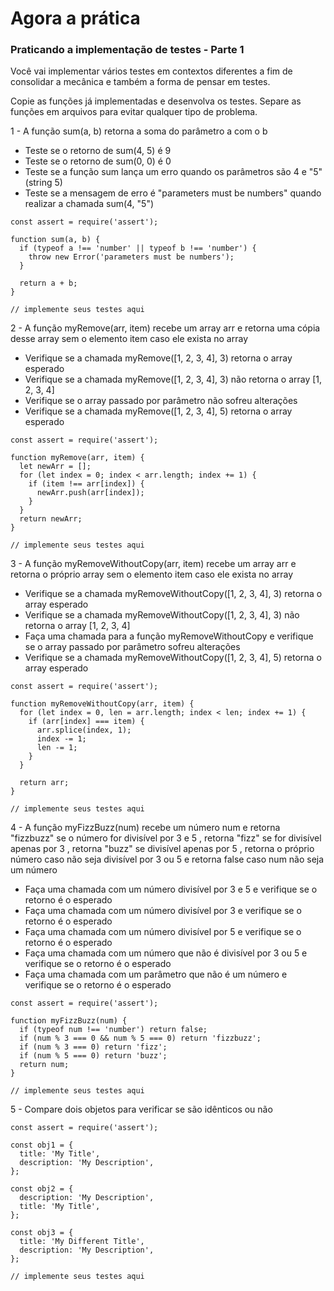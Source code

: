 # Agora a prática

### Praticando a implementação de testes - Parte 1

Você vai implementar vários testes em contextos diferentes a fim de consolidar a mecânica e também a forma de pensar em testes.

Copie as funções já implementadas e desenvolva os testes. Separe as funções em arquivos para evitar qualquer tipo de problema.

1 - A função sum(a, b) retorna a soma do parâmetro a com o b
* Teste se o retorno de sum(4, 5) é 9
* Teste se o retorno de sum(0, 0) é 0
* Teste se a função sum lança um erro quando os parâmetros são 4 e "5" (string 5)
* Teste se a mensagem de erro é "parameters must be numbers" quando realizar a chamada sum(4, "5")
```
const assert = require('assert');

function sum(a, b) {
  if (typeof a !== 'number' || typeof b !== 'number') {
    throw new Error('parameters must be numbers');
  }

  return a + b;
}

// implemente seus testes aqui
```
2 - A função myRemove(arr, item) recebe um array arr e retorna uma cópia desse array sem o elemento item caso ele exista no array

* Verifique se a chamada myRemove([1, 2, 3, 4], 3) retorna o array esperado
* Verifique se a chamada myRemove([1, 2, 3, 4], 3) não retorna o array [1, 2, 3, 4]
* Verifique se o array passado por parâmetro não sofreu alterações
* Verifique se a chamada myRemove([1, 2, 3, 4], 5) retorna o array esperado
```
const assert = require('assert');

function myRemove(arr, item) {
  let newArr = [];
  for (let index = 0; index < arr.length; index += 1) {
    if (item !== arr[index]) {
      newArr.push(arr[index]);
    }
  }
  return newArr;
}

// implemente seus testes aqui
```
3 - A função myRemoveWithoutCopy(arr, item) recebe um array arr e retorna o próprio array sem o elemento item caso ele exista no array

* Verifique se a chamada myRemoveWithoutCopy([1, 2, 3, 4], 3) retorna o array esperado
* Verifique se a chamada myRemoveWithoutCopy([1, 2, 3, 4], 3) não retorna o array [1, 2, 3, 4]
* Faça uma chamada para a função myRemoveWithoutCopy e verifique se o array passado por parâmetro sofreu alterações
* Verifique se a chamada myRemoveWithoutCopy([1, 2, 3, 4], 5) retorna o array esperado
```
const assert = require('assert');

function myRemoveWithoutCopy(arr, item) {
  for (let index = 0, len = arr.length; index < len; index += 1) {
    if (arr[index] === item) {
      arr.splice(index, 1);
      index -= 1;
      len -= 1;
    }
  }

  return arr;
}

// implemente seus testes aqui
```
4 - A função myFizzBuzz(num) recebe um número num e retorna "fizzbuzz" se o número for divisível por 3 e 5 , retorna "fizz" se for divisível apenas por 3 , retorna "buzz" se divisível apenas por 5 , retorna o próprio número caso não seja divisível por 3 ou 5 e retorna false caso num não seja um número
* Faça uma chamada com um número divisível por 3 e 5 e verifique se o retorno é o esperado
* Faça uma chamada com um número divisível por 3 e verifique se o retorno é o esperado
* Faça uma chamada com um número divisível por 5 e verifique se o retorno é o esperado
* Faça uma chamada com um número que não é divisível por 3 ou 5 e verifique se o retorno é o esperado
* Faça uma chamada com um parâmetro que não é um número e verifique se o retorno é o esperado
```
const assert = require('assert');

function myFizzBuzz(num) {
  if (typeof num !== 'number') return false;
  if (num % 3 === 0 && num % 5 === 0) return 'fizzbuzz';
  if (num % 3 === 0) return 'fizz';
  if (num % 5 === 0) return 'buzz';
  return num;
}

// implemente seus testes aqui
```
5 - Compare dois objetos para verificar se são idênticos ou não

```
const assert = require('assert');

const obj1 = {
  title: 'My Title',
  description: 'My Description',
};

const obj2 = {
  description: 'My Description',
  title: 'My Title',
};

const obj3 = {
  title: 'My Different Title',
  description: 'My Description',
};

// implemente seus testes aqui
```
